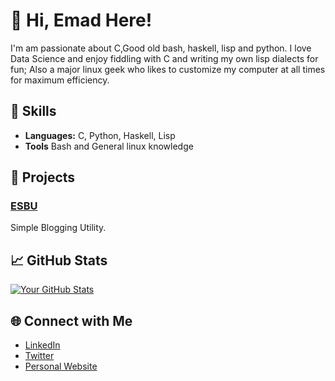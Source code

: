 # 👋 Hi, Emad Here!

I'm am passionate about C,Good old bash, haskell, lisp and python. I love Data Science and enjoy fiddling with C and writing my own lisp dialects for fun; Also a major linux geek who likes to customize my computer at all times for maximum efficiency.

## 💼 Skills

- **Languages:** C, Python, Haskell, Lisp
- **Tools** Bash and General linux knowledge

## 🚀 Projects

### [ESBU](https://github.com/xemadp/esbu)
Simple Blogging Utility.

## 📈 GitHub Stats

[![Your GitHub Stats](https://github-readme-stats.vercel.app/api?username=xemadp&show_icons=true&theme=merko)](https://github.com/xemadp)

## 🌐 Connect with Me

- [LinkedIn](https://www.linkedin.com/in/emadpourhassani/)
- [Twitter](https://x.com/xemadp)
- [Personal Website](https://emadp.xyz)

